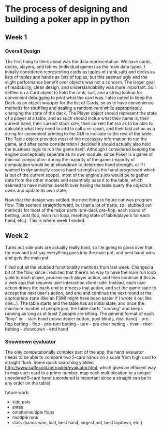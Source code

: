# The process of designing and building a poker app in python

## Week 1
### Overall Design
The first thing to think about was the data representation. We have cards, decks, players, and tables (individual games) as the main data types. I initially considered representing cards as tuples of (rank,suit) and decks as lists of tuples and hands as lists of tuples, but this seemed ugly and the slight performance benefit over objects was not a concern. The larger goal of readability, clean design, and understandability was more important. So I settled on a Card object to hold the rank, suit, and a string lookup for convenient debugging to print what the card was. I also opted to keep the Deck as an object wrapper for the list of Cards, so as to have convenience methods for shuffling and dealing a random card while appropriately changing the state of the deck. The Player object should represent the state of a player at a table, and as such should inclue what their name is, their current hand, their current stack size, their current bet (so as to be able to calculate what they need to add to call a re-raise), and their last action as a string for convenient printing to the GUI to indicate to the rest of the table. The Table object provides most of the necessary information to run the game, and after some consideration I decided it should actually also hold the business logic to run the game itself. Although I considered keeping the engine conceptually seperate as its own module, since Poker is a game of minimal computation during the majority of the game (majority of computation would be at showdown to determine hand strength, or if I wanted to dynamically assess hand strength as the hand progressed which is out of the current scope), most of the engine's job would be to gather data from the other models and essentially pass it to the table, which seemed to have minimal benefit over having the table query the objects it owns and update its own state. 

Now that the design was settled, the next thing to figure out was program flow. This seemed straightforward, but had a lot of parts, so I stubbed out methods for most of the major parts (pre-deal, pre-flop, each round of betting, post flop, main run loop, resetting state of table/players for each hand, etc.). This is where week 1 ended.

## Week 2

Turns out side pots are actually really hard, so I'm going to gloss over that for now and just say everything goes into the main pot, and best hand wins and gets the main pot.

Filled out all the stubbed functionality methods from last week. Changed a bit of the flow, since I realized that there's no way to have the main run loop yield to each player, process each player action, and then continue if this is a web app that requires user interaction client-side. Instead, each user action drives the back-end to process that action, and set the game state to accept the next user's action, and end and continue the next round at the appropriate state (like an FSM! might have been easier if I wrote it out like one...). The table starts and the table has an initial state, and once the minimum number of people join, the table starts "running" and keeps running as long as at least 2 people are sitting. The general format of each "loop" is:
	- start hand (move dealer button, post blinds, deal hand)
	- pre-flop betting
	- flop
	- pre-turn betting
	- turn
	- pre-river betting
	- river
	- river betting
	- showdown
	- end hand

### Showdown evaluator
The only computationally complex part of the app, the hand evaluator needs to be able to compare two 5-card hands on a scale from high card to straight flush. Some quick searching yielded http://www.suffecool.net/poker/evaluator.html, which gives an efficient way to map each card to a prime number, map each multiplication to a unique unordered 5-card hand (unordered is important since a straight can be in any order on the table)



future work:
- side pots
- antes
- omaha/multiple flops
- multiple runs
- stats (hands won, lost, best hand, largest pot, best laydown, etc.)
